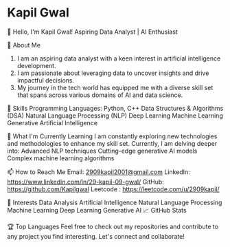 # Kapil Gwal
👋 Hello, I'm Kapil Gwal!
Aspiring Data Analyst | AI Enthusiast


🚀 About Me
1) I am an aspiring data analyst with a keen interest in artificial intelligence development.
2) I am passionate about leveraging data to uncover insights and drive impactful decisions. 
3) My journey in the tech world has equipped me with a diverse skill set that spans across various domains of AI and data science.

🔧 Skills
Programming Languages: Python, C++
Data Structures & Algorithms (DSA)
Natural Language Processing (NLP)
Deep Learning
Machine Learning
Generative Artificial Intelligence


🌱 What I'm Currently Learning
I am constantly exploring new technologies and methodologies to enhance my skill set. Currently, I am delving deeper into:
Advanced NLP techniques
Cutting-edge generative AI models
Complex machine learning algorithms


📫 How to Reach Me
Email: 2909kapil2001@gmail.com
LinkedIn: https://www.linkedin.com/in/29-kapil-09-gwal/
GitHub: https://github.com/Kapilgwal
Leetcode : https://leetcode.com/u/2909kapil/


🧠 Interests
Data Analysis
Artificial Intelligence
Natural Language Processing
Machine Learning
Deep Learning
Generative AI
📈 GitHub Stats


🏆 Top Languages
Feel free to check out my repositories and contribute to any project you find interesting. Let's connect and collaborate!




